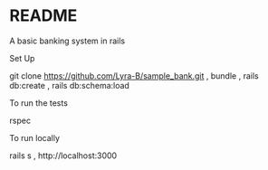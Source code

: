 # README
A basic banking system in rails

Set Up

git clone https://github.com/Lyra-B/sample_bank.git ,
bundle , 
rails db:create , 
rails db:schema:load

To run the tests

rspec

To run locally

rails s ,
http://localhost:3000
